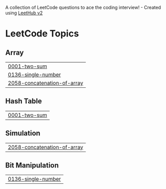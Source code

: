 A collection of LeetCode questions to ace the coding interview! - Created using [LeetHub v2](https://github.com/arunbhardwaj/LeetHub-2.0)
<!---LeetCode Topics Start-->
# LeetCode Topics
## Array
|  |
| ------- |
| [0001-two-sum](https://github.com/dominic-69/leetcodes/tree/master/0001-two-sum) |
| [0136-single-number](https://github.com/dominic-69/leetcodes/tree/master/0136-single-number) |
| [2058-concatenation-of-array](https://github.com/dominic-69/leetcodes/tree/master/2058-concatenation-of-array) |
## Hash Table
|  |
| ------- |
| [0001-two-sum](https://github.com/dominic-69/leetcodes/tree/master/0001-two-sum) |
## Simulation
|  |
| ------- |
| [2058-concatenation-of-array](https://github.com/dominic-69/leetcodes/tree/master/2058-concatenation-of-array) |
## Bit Manipulation
|  |
| ------- |
| [0136-single-number](https://github.com/dominic-69/leetcodes/tree/master/0136-single-number) |
<!---LeetCode Topics End-->